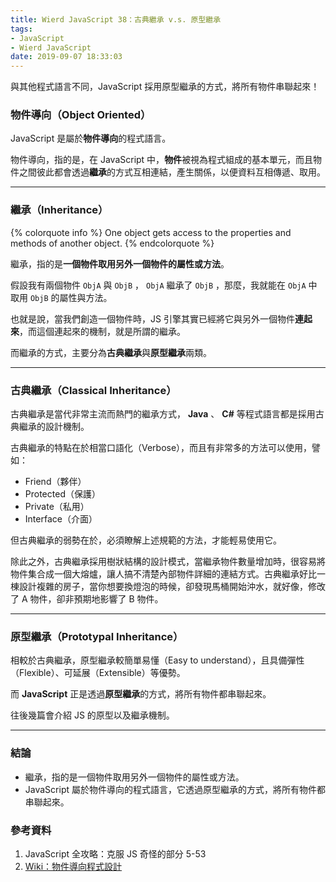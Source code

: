 ```yaml
---
title: Wierd JavaScript 38：古典繼承 v.s. 原型繼承
tags:
- JavaScript
- Wierd JavaScript
date: 2019-09-07 18:33:03
---
```


與其他程式語言不同，JavaScript 採用原型繼承的方式，將所有物件串聯起來！

<!-- more -->

### 物件導向（Object Oriented）

JavaScript 是屬於**物件導向**的程式語言。

物件導向，指的是，在 JavaScript 中，**物件**被視為程式組成的基本單元，而且物件之間彼此都會透過**繼承**的方式互相連結，產生關係，以便資料互相傳遞、取用。

<hr>

### 繼承（Inheritance）

{% colorquote info %}
One object gets access to the properties and methods of another object.
{% endcolorquote %}

繼承，指的是**一個物件取用另外一個物件的屬性或方法**。

假設我有兩個物件 `ObjA` 與 `ObjB` ， `ObjA` 繼承了 `ObjB` ，那麼，我就能在 `ObjA` 中取用 `ObjB` 的屬性與方法。

也就是說，當我們創造一個物件時，JS 引擎其實已經將它與另外一個物件**連起來**，而這個連起來的機制，就是所謂的繼承。

而繼承的方式，主要分為**古典繼承**與**原型繼承**兩類。

<hr>

### 古典繼承（Classical Inheritance）

古典繼承是當代非常主流而熱門的繼承方式， **Java** 、 **C#** 等程式語言都是採用古典繼承的設計機制。

古典繼承的特點在於相當口語化（Verbose），而且有非常多的方法可以使用，譬如：

* Friend（夥伴）
* Protected（保護）
* Private（私用）
* Interface（介面）

但古典繼承的弱勢在於，必須瞭解上述規範的方法，才能輕易使用它。

除此之外，古典繼承採用樹狀結構的設計模式，當繼承物件數量增加時，很容易將物件集合成一個大熔爐，讓人搞不清楚內部物件詳細的連結方式。古典繼承好比一棟設計複雜的房子，當你想要換燈泡的時候，卻發現馬桶開始沖水，就好像，修改了 A 物件，卻非預期地影響了 B 物件。

<hr>

### 原型繼承（Prototypal Inheritance）

相較於古典繼承，原型繼承較簡單易懂（Easy to understand），且具備彈性（Flexible）、可延展（Extensible）等優勢。

而 **JavaScript** 正是透過**原型繼承**的方式，將所有物件都串聯起來。

往後幾篇會介紹 JS 的原型以及繼承機制。

<hr>

### 結論
* 繼承，指的是一個物件取用另外一個物件的屬性或方法。
* JavaScript 屬於物件導向的程式語言，它透過原型繼承的方式，將所有物件都串聯起來。

### 參考資料
1. JavaScript 全攻略：克服 JS 奇怪的部分 5-53
2. [Wiki：物件導向程式設計](https://zh.wikipedia.org/wiki/%E9%9D%A2%E5%90%91%E5%AF%B9%E8%B1%A1%E7%A8%8B%E5%BA%8F%E8%AE%BE%E8%AE%A1)
